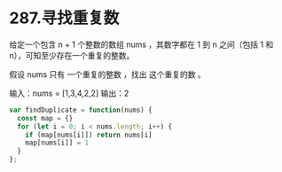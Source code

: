 # 287.寻找重复数
给定一个包含 n + 1 个整数的数组 nums ，其数字都在 1 到 n 之间（包括 1 和 n），可知至少存在一个重复的整数。

假设 nums 只有 一个重复的整数 ，找出 这个重复的数 。

输入：nums = [1,3,4,2,2]
输出：2

```js
var findDuplicate = function(nums) {
  const map = {}
  for (let i = 0; i < nums.length; i++) {
    if (map[nums[i]]) return nums[i]
    map[nums[i]] = 1
  }
};
```